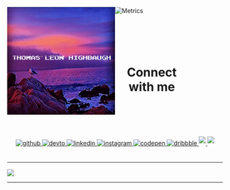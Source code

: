 

<div align="left" width="100%">
<img src="https://raw.githubusercontent.com/Thomashighbaugh/Thomashighbaugh/master/header.gif" align="left" width= "50%" />
</div>  
  

<img alt="Metrics" src="https://metrics.lecoq.io/Thomashighbaugh?languages=1&gists=1&pagespeed=1&followup=1&languages.ignored=vimscript%2C&pagespeed.detailed=true&config.timezone=UTC" align="right" width="50%"/>

<br/>  


<h1 style="padding: 5rem; " align="center"> Connect with me  </h1>
<div align="center">
<a href="https://github.com/Thomashighbaugh" target="_blank">
<img src=https://img.shields.io/badge/github-%2324292e.svg?&style=for-the-badge&logo=github&logoColor=white alt=github style="margin-bottom: 5px;" />
</a>
<a href="https://dev.to/thomashighbaugh" target="_blank">
<img src=https://img.shields.io/badge/dev.to-%2308090A.svg?&style=for-the-badge&logo=dev.to&logoColor=white alt=devto style="margin-bottom: 5px;" />
</a>
<a href="https://linkedin.com/in/rishavanand" target="_blank">
<img src=https://img.shields.io/badge/linkedin-%231E77B5.svg?&style=for-the-badge&logo=linkedin&logoColor=white alt=linkedin style="margin-bottom: 5px;" />
</a>
<a href="https://instagram.com/thomashighbaugh" target="_blank">
<img src=https://img.shields.io/badge/instagram-%23000000.svg?&style=for-the-badge&logo=instagram&logoColor=white alt=instagram style="margin-bottom: 5px;" />
</a>
<a href="https://codepen.com/thomashighbaughthomasleonhighbaugh" target="_blank">
<img src=https://img.shields.io/badge/codepen-%23131417.svg?&style=for-the-badge&logo=codepen&logoColor=white alt=codepen style="margin-bottom: 5px;" />
</a>
<a href="https://dribbble.com/thighbaugh" target="_blank">
<img src=https://img.shields.io/badge/dribbble-%23E45285.svg?&style=for-the-badge&logo=dribbble&logoColor=white alt=dribbble style="margin-bottom: 5px;" />
</a>
<a href="https://www.buymeacoffee.com/thomashighbaugh" target="_blank" >
  <img src="https://img.shields.io/badge/Donate-Buy%20Me%20A%20Coffee-orange.svg?style=for-the-badge&logo=buymeacoffee&logoColor" style="margin-bottom: 5px;"  />
 </a>
  <a href="https://paypal.me/thomasleonhighbaugh" target="_blank">
                <img src=https://img.shields.io/badge/Donate-PayPal-blue.svg?style=for-the-badge&logo=paypal&logoColor style="margin-bottom: 5px;" />
</div>  
  

<br/>  
<hr/>




<img src="https://komarev.com/ghpvc/?username=Thomashighbaugh&&style=flat-square" align="center" />





            
            


<br />

----
